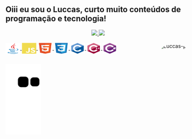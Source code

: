 ## Oiii eu sou o Luccas, curto muito conteúdos de programação e tecnologia!
<div align="center">
  <a href="https://github.com/Luccas-cyber">
  <img height="180em" src="https://github-readme-stats.vercel.app/api?username=Luccas-cyber&show_icons=true&theme=dark&include_all_commits=true&count_private=true"/>
  <img height="180em" src="https://github-readme-stats.vercel.app/api/top-langs/?username=Luccas-cyber&layout=compact&langs_count=7&theme=dark"/>
</div>
<div style="display: inline_block"><br>
  
  <img align="center" alt="Luccas-Js" height="30" width="40" src="https://github.com/devicons/devicon/blob/master/icons/java/java-original.svg">
  <img align="center" alt="Luccas-Js" height="30" width="40" src="https://raw.githubusercontent.com/devicons/devicon/master/icons/javascript/javascript-plain.svg">
  <img align="center" alt="Luccas-HTML" height="30" width="40" src="https://raw.githubusercontent.com/devicons/devicon/master/icons/html5/html5-original.svg">
  <img align="center" alt="Luccas-CSS" height="30" width="40" src="https://raw.githubusercontent.com/devicons/devicon/master/icons/css3/css3-original.svg">
  <img align="center" alt="Luccas-Csharp" height="30" width="40" src="https://github.com/devicons/devicon/blob/master/icons/c/c-original.svg">
  <img align="center" alt="Luccas-Csharp" height="30" width="40" src="https://github.com/devicons/devicon/blob/master/icons/cplusplus/cplusplus-original.svg">
  <img align="center" alt="Luccas-Csharp" height="30" width="40" src="https://raw.githubusercontent.com/devicons/devicon/master/icons/csharp/csharp-original.svg">
  <img align="right" alt="Luccas-pic" height="150" style="border-radius:50px;" src="https://i.pinimg.com/originals/a9/e9/60/a9e960c76b86ada9f7fb67b85397b2c9.jpg?width=676&height=676">
</div>
  
  ##
  
  ![Snake animation](https://github.com/Luccas-cyber/Luccas-cyber/blob/output/github-contribution-grid-snake.svg)
 
</div>
